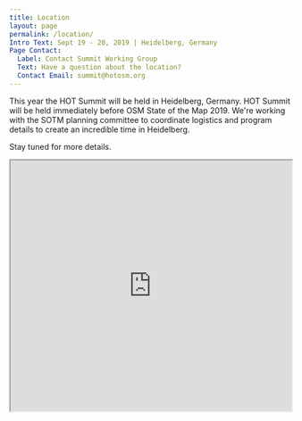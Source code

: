 ```yaml
---
title: Location
layout: page
permalink: /location/
Intro Text: Sept 19 - 20, 2019 | Heidelberg, Germany 
Page Contact:
  Label: Contact Summit Working Group
  Text: Have a question about the location?
  Contact Email: summit@hotosm.org
---
```


This year the HOT Summit will be held in Heidelberg, Germany. HOT Summit will be held immediately before OSM State of the Map 2019. We're working with the SOTM planning committee to coordinate logistics and program details to create an incredible time in Heidelberg. 

Stay tuned for more details.

<iframe width="100%" height="450" scrolling="no" marginheight="0" marginwidth="0" src="https://www.openstreetmap.org/export/embed.html?bbox=8.643836975097658%2C49.390027263827534%2C8.74340057373047%2C49.42950987913134&amp;layer=mapnik&amp;marker=49.40977254079612%2C8.693618774414062"></iframe>